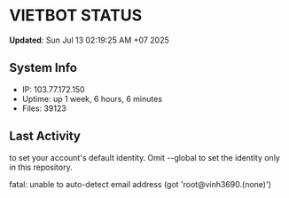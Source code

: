 # VIETBOT STATUS
**Updated**: Sun Jul 13 02:19:25 AM +07 2025

## System Info
- IP: 103.77.172.150
- Uptime: up 1 week, 6 hours, 6 minutes
- Files: 39123

## Last Activity

to set your account's default identity.
Omit --global to set the identity only in this repository.

fatal: unable to auto-detect email address (got 'root@vinh3690.(none)')
